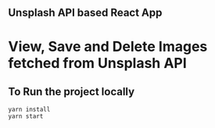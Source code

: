 ## Unsplash API based React App
# View, Save and Delete Images fetched from Unsplash API

## To Run the project locally

    yarn install
    yarn start

